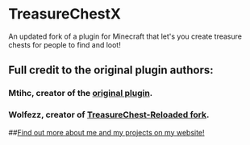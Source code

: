 # TreasureChestX

An updated fork of a plugin for Minecraft that let's you create treasure chests for people to find and loot!

## Full credit to the original plugin authors:

### Mtihc, creator of the [original plugin](https://dev.bukkit.org/projects/treasurechest).

### Wolfezz, creator of [TreasureChest-Reloaded fork](https://www.spigotmc.org/resources/treasurechest-reloaded.1747/).

##[Find out more about me and my projects on my website!](https://www.henrikomagnifico.com/)
